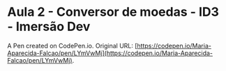 # Aula 2 - Conversor de moedas - ID3 - Imersão  Dev

A Pen created on CodePen.io. Original URL: [https://codepen.io/Maria-Aparecida-Falcao/pen/LYmVwMj](https://codepen.io/Maria-Aparecida-Falcao/pen/LYmVwMj).

